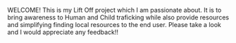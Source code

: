WELCOME! This is my Lift Off project which I am passionate about. It is to bring awareness to Human and Child traficking while also provide resources and simplifying finding local resources to the end user. Please take a look and I would appreciate any feedback!!
